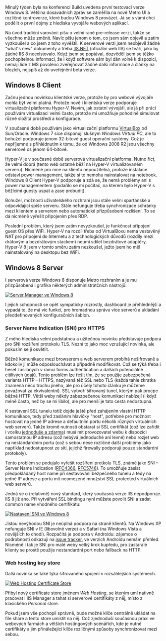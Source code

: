 <!-- dcterms:identifier = aspnetcz#340 -->
<!-- dcterms:title = Novinky ve Windows 8 a IIS 8 pro webové vývojáře -->
<!-- dcterms:abstract = Minulý týden byla na konferenci Build uvedena první testovací verze Windows 8. Většina dosavadních zpráv se zaměřila na nové Metro UI a rozličné kontroverze, které budou Windows 8 provázet. Já se s vámi chci podělit o dojmy z hlediska vyvojáře webových aplikací. -->
<!-- np9:categoryId = 4 -->
<!-- x4w:category = IT -->
<!-- np9:authorId = 1 -->
<!-- np9:authorEmail = michal.valasek@altairis.cz -->
<!-- dcterms:creator = Michal Altair Valášek -->
<!-- dcterms:created = 2011-09-24T14:41:39.83+02:00 -->
<!-- dcterms:date = 2011-09-24T14:41:41+02:00 -->
<!-- x4w:pictureWidth = 150 -->
<!-- x4w:pictureHeight = 150 -->
<!-- x4w:pictureUrl = /perex-pictures/20110924-novinky-ve-windows-8-a-iis-8-pro-webove-vyvojare.png -->

Minulý týden byla na konferenci Build uvedena první testovací verze Windows 8. Většina dosavadních zpráv se zaměřila na nové Metro UI a rozličné kontroverze, které budou Windows 8 provázet. Já se s vámi chci podělit o první dojmy z hlediska vyvojáře webových aplikací.

Na úvod tradiční varování: píšu o velmi rané pre-release verzi, takže se všechno může změnit. Navíc píšu jenom o tom, co jsem sám objevil a zatím vyzkoušel a co jsem z toho vyvěštil. K serverové verzi jsem neobjevil žádné "what's new" dokumenty a třeba [IIS.NET](http://www.iis.net/) (oficiální web IIS) se tváří, jako by žádné IIS 8 neexistovalo. Když jsem se poptával, dozvěděl jsem se těžko pochopitelnou informaci, že i když software sám byl dán volně k dispozici, nemají lidé z MS povoleno zveřejňovat žádné další informace a články na blozích, nejspíš až do uveřejnění beta verze.

## Windows 8 Client

Začnu jednou novinkou klientské verze, protože by pro webové vývojáře mohla být velmi platná. Protože nově i klientská verze podporuje virtualizační platformu Hyper-V. Nevím, jak ostatní vývojáři, ale já při práci používám virtualizaci velmi často, protože mi umožňuje pohodlně simulovat různé složitá prostředí a konfigurace. 

V současné době používám jako virtualizační platformu [VirtualBox](http://www.virtualbox.org) od Sun/Oracle. Windows 7 sice disponují slušným *Windows Virtual PC*, ale to bohužel podporuje jenom 32-bitové guest operační systémy. Což je nepříjemné s přihlédnutím k tomu, že od Windows 2008 R2 jsou všechny serverové os jenom 64-bitové.

Hyper-V je v současné době serverová virtualizační platforma. Nutno říct, že velmi dobrá (tento web ostatně běží na Hyper-V virtualizovaném serveru). Nicméně pro mne na klientu nepoužitelná, protože instalace odstaví power management, takže si to nemohu nainstalovat na notebook. Windows 8 Client Hyper-V podporuje a zdá se, že nemá problémy ani s power managementem (podařilo se mi počítač, na kterém bylo Hyper-V s běžícími guesty uspat a zase probudit).

Bohužel, možnosti uživatelského rozhraní jsou stále velmi spartánské a odpovídající spíše serveru. Stále nefunguje třeba synchronizace schránky mezi klientem a serverem nebo automatické přizpůsobení rozlišení. To se dá nicméně vyřešit připojením přes RDP. 

Poslední problém, který jsem zatím nevyzkoušel, je funkčnost připojení guest OS přes WiFi. Hyper-V na rozdíl třeba od VirtualBoxu nemá vestavěný NAT pro připojení do Internetu a z technologických důvodů (rozdíly mezi drátovým a bezdrátovým stackem) neumí sdílet bezdrátové adaptéry. Hyper-V 8 jsem v tomto směru zatím nezkoušel, ježto jsem ho měl nainstalovaný na desktopu bez WiFi.

## Windows 8 Server

I serverová verze Windows 8 disponuje Metro rozhraním a je mu přizpůsobená i grafika některých administratčních nástrojů:

[![Server Manager ve Windows 8](https://www.cdn.altairis.cz/Blog/2011/20110924-win8_server_manager_thumb.png "Server Manager ve Windows 8")](https://www.cdn.altairis.cz/Blog/2011/20110924-win8_server_manager_2.png)

I jejich schopnosti se opět sympaticky rozrostly, dashboard je přehlednější a vypadá to, že má víc funkcí, pro hromadnou správu více serverů a ukládání předdefinovaných konfiguračních šablon.

### Server Name Indication (SNI) pro HTTPS

Z mého hlediska velmi podstatnou a užitečnou novinku představuje podpora pro SNI rozšíření protokolu TLS. Nezní to jako moc vzrušující novinka, ale pokusím se ji osvětlit.

Běžně komunikace mezi browserem a web serverem probíhá nešifrovaně a kdokoliv ji může odposlouchávat a případně modifikovat. Což se týká třeba i hesel zasílaných v rámci forms authentication a dalších potenciálně citilivých údajů. Tento problém lze řešit tím, že se použije zabezpečená varianta HTTP – HTTPS, nazývaná též SSL nebo TLS (každá tahle zkratka znamená něco trochu jiného, ale pro účely tohoto článku je můžeme považovat za ekvivalentní). SSL vytvoří šifrovaný tunel, kterým pak procpe běžné HTTP. Větší weby někdy zabezpečenou komunikaci nabízejí (i když méně často, než by se mi líbilo), ale pro menší je tato cesta nedostupná.

K sestavení SSL tunelu totiž dojde ještě před zahájením vlastní HTTP komunikace, tedy před zasláním hlavičky "host", potřebné pro možnost hostovat na jedné IP adrese a defaultním portu několik různých virtuálních web serverů. Takže kromě nutnosti obstarat si SSL certifikát (což lze zařídit i vcelku [jednoduše a zdarma](http://www.startssl.com/)) musí mít provozovatel webu k dispozici samostatnou IP adresu (což nebývá jednoduché ani levné) nebo rozjet web na nestandardním portu (což s sebou nese rozličné další problémy jako například nedostupnost ze sítí, jejichž firewally podporují pouze standardní protokoly).

Tento problém se podujalo vyřešit rozšíření protkolu TLS, známé jako SNI – Server Name Indication ([RFC4366](http://tools.ietf.org/html/rfc4366), [RFC5746](http://tools.ietf.org/html/rfc5746)). To umožňuje zaslat předpokládaný host name při sestavování bezpečného tunelu a tedy na jedné IP adrese a portu mít neomezené množství SSL-protected virtuálních web serverů.

Jedná se o (relativně) nový standard, který současná verze IIS nepodporuje. IIS 8 již ano. Při vytváření SSL bindingu nyní můžete povolit SNI a zadat common name vhodného certifikátu:

[![Nastavení SNI ve Windows 8](https://www.cdn.altairis.cz/Blog/2011/20110924-win8_sni_thumb.png "Nastavení SNI ve Windows 8")](https://www.cdn.altairis.cz/Blog/2011/20110924-win8_sni_2.png)

Jistou nevýhodou SNI je neúplná podpora na straně klientů. Na Windows XP nefunguje SNI v IE (libovolné verze) a v Safari (na Windows Vista a novějších to chodí). Rozpačitá je podpora v Androidu: zájemce o podrobnosti odkazuji na [issue tracker](http://code.google.com/p/android/issues/detail?id=12908), ve verzích Androidu nemám přehled. Nicméně i tak je SNI pro malé weby velký krok kupředu, pro zastaralé klienty se prostě použije nestandardní port nebo fallback na HTTP.

### Web hosting key store

Další novinka se také týká šifrovaného spojení v rozsáhlejších systémech. 

[![Web Hosting Certificate Store](https://www.cdn.altairis.cz/Blog/2011/20110924-win8_certmgmt_thumb_1.png "Web Hosting Certificate Store")](https://www.cdn.altairis.cz/Blog/2011/20110924-win8_certmgmt_4.png)

Přibyl nový certificate store jménem *Web Hosting*, se kterým umí nativně pracovat i IIS Manager a tahat si serverové certifikáty z něj, místo z klasického *Personal* store. 

Pokud jsem vše pochopil správně, bude možné klíče centrálně ukládat na file share a tento store umístit na něj. Což zjednoduší současnou praxi ve webových farmách a větších hostingových scénářích, kde je nutné certifikáty a jim přináležející klíče rozličnými způsoby synchronizovat mezi sebou.